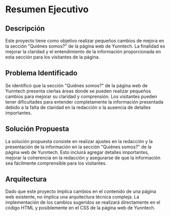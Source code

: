 
# Resumen Ejecutivo
## Descripción
Este proyecto tiene como objetivo realizar pequeños cambios de mejora en la sección "Quiénes somos?" de la página web de Yunntech. La finalidad es mejorar la claridad y el entendimiento de la información proporcionada en esta sección para los visitantes de la página.

## Problema Identificado
Se identificó que la sección "Quiénes somos?" de la página web de Yunntech presenta ciertas áreas donde se pueden realizar pequeños cambios para mejorar su claridad y comprensión. Los visitantes pueden tener dificultades para entender completamente la información presentada debido a la falta de claridad en la redacción o la ausencia de detalles importantes.

## Solución Propuesta
La solución propuesta consiste en realizar ajustes en la redacción y la presentación de la información en la sección "Quiénes somos?" de la página web de Yunntech. Esto incluirá agregar detalles importantes, mejorar la coherencia en la redacción y asegurarse de que la información sea fácilmente comprensible para los visitantes.

## Arquitectura
Dado que este proyecto implica cambios en el contenido de una página web existente, no implica una arquitectura técnica compleja. La implementación de los cambios sugeridos se realizará directamente en el código HTML y posiblemente en el CSS de la página web de Yunntech.
